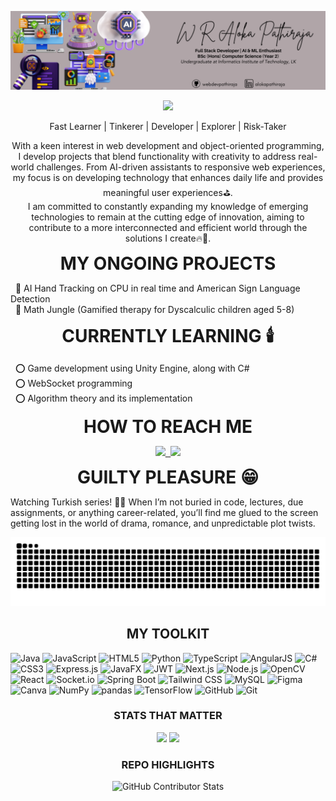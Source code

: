 ![Profile Banner](https://github.com/webdevpathiraja/webdevpathiraja/blob/main/git%20banner.png)
<div align="center">
<p align="center">
  <img src="https://readme-typing-svg.demolab.com?font=Fira+Code&size=25&pause=800&color=F7F7F7&width=800&center=true&lines=Hello+World,+I'm+Aloka+Pathiraja+👋🏼;Welcome+to+my+GitHub+Profile!;I'm+a+Full+Stack+Developer+⛳;Also+an+AI+and+ML+Enthusiast!;An+undergrad+CS+student+at+IIT,+🇱🇰">
</p>
    <p> Fast Learner | Tinkerer | Developer | Explorer | Risk-Taker </p>
  <p align="center">
    <p>With a keen interest in web development and object-oriented programming, I develop projects that blend functionality with creativity to address real-world challenges. From AI-driven assistants to responsive web experiences, my focus is on developing technology that enhances daily life and provides meaningful user experiences⛳. <br>
I am committed to constantly expanding my knowledge of emerging technologies to remain at the cutting edge of innovation, aiming to contribute to a more interconnected and efficient world through the solutions I create🔥💯.</p>
</p>
</div>

<p align="center"><strong><span style="font-size: 2em;">MY ONGOING PROJECTS</span></strong></p>

&nbsp;&nbsp;🔆 AI Hand Tracking on CPU in real time and American Sign Language Detection  
&nbsp;&nbsp;🔆 Math Jungle (Gamified therapy for Dyscalculic children aged 5-8)

<p align="center"><strong><span style="font-size: 2em;">CURRENTLY LEARNING 🕯️</span></strong></p>

&nbsp;&nbsp;⭕ Game development using Unity Engine, along with C#  
&nbsp;&nbsp;⭕ WebSocket programming  
&nbsp;&nbsp;⭕ Algorithm theory and its implementation

<p align="center"><strong><span style="font-size: 2em;">HOW TO REACH ME</span></strong></p>
<div align="center">
  <kbd>
    <a href="mailto:alokapathiraja.03@gmail.com" target="_blank" title="Mail Me">
      <img src="https://img.shields.io/badge/-Mail Me-FFB22C?style=for-the-badge" />
    </a>
    <a href="https://www.linkedin.com/in/alokapathiraja" target="_blank" title="LinkedIn">
      <img src="https://img.shields.io/badge/-LinkedIn-0A3981?style=for-the-badge&logo=Linkedin&logoColor=white" />
    </a>
  </kbd>
</div>
<!--Green - #09b43a-->
<!--Yellow - ##efb041-->
<!--Red - #ff6969-->
<!--Blue - #1688f0-->
<p></p>

<p align="center"><strong><span style="font-size: 2em;">GUILTY PLEASURE 😁</span></strong></p>  
<p>Watching Turkish series! 🫶🏻 When I’m not buried in code, lectures, due assignments, or anything career-related, you’ll find me glued to the screen getting lost in the world of drama, romance, and unpredictable plot twists.</p>

<picture>
  <source media="(prefers-color-scheme: dark)" srcset="https://raw.githubusercontent.com/webdevpathiraja/webdevpathiraja/output/github-snake-dark.svg" />
  <source media="(prefers-color-scheme: light)" srcset="https://raw.githubusercontent.com/webdevpathiraja/webdevpathiraja/output/github-snake.svg" />
  <img alt="github-snake" src="https://raw.githubusercontent.com/webdevpathiraja/webdevpathiraja/output/github-snake.svg" />
</picture>

<h2 align="center">MY TOOLKIT</h2>

![Java](https://img.shields.io/badge/Java-FF8000.svg?style=flat&logo=openjdk&logoColor=black) 
![JavaScript](https://img.shields.io/badge/JavaScript-FCCD2A.svg?style=flat&logo=javascript&logoColor=black) 
![HTML5](https://img.shields.io/badge/HTML5-C70039.svg?style=flat&logo=html5&logoColor=white) 
![Python](https://img.shields.io/badge/Python-295F98?style=flat&logo=python&logoColor=white) 
![TypeScript](https://img.shields.io/badge/TypeScript-%23007ACC.svg?style=flat&logo=typescript&logoColor=white) 
![AngularJS](https://img.shields.io/badge/AngularJS-A02334.svg?style=flat&logo=angularjs&logoColor=white) 
![C#](https://img.shields.io/badge/C%23-711DB0.svg?style=flat&logo=csharp&logoColor=white) 
![CSS3](https://img.shields.io/badge/CSS3-003285.svg?style=flat&logo=css3&logoColor=white) 
![Express.js](https://img.shields.io/badge/Express.js-%23404d59.svg?style=flat&logo=express&logoColor=%2361DAFB) 
![JavaFX](https://img.shields.io/badge/JavaFX-FB8B24.svg?style=flat&logo=javafx&logoColor=white) 
![JWT](https://img.shields.io/badge/JWT-D6DAC8?style=flat&logo=JSON%20web%20tokens&logoColor=black) 
![Next.js](https://img.shields.io/badge/Next.js-4D4D4D?style=flat&logo=next.js&logoColor=white) 
![Node.js](https://img.shields.io/badge/Node.js-09b43a?style=flat&logo=node.js&logoColor=black) 
![OpenCV](https://img.shields.io/badge/OpenCV-BB2205.svg?style=flat&logo=opencv&logoColor=white) 
![React](https://img.shields.io/badge/React-%2320232a.svg?style=flat&logo=react&logoColor=%2361DAFB) 
![Socket.io](https://img.shields.io/badge/Socket.io-D6DAC8?style=flat&logo=socket.io&logoColor=black) 
![Spring Boot](https://img.shields.io/badge/Spring%20Boot-5CB338.svg?style=flat&logo=spring&logoColor=white) 
![Tailwind CSS](https://img.shields.io/badge/Tailwind%20CSS-B15EFF.svg?style=flat&logo=tailwind-css&logoColor=black) 
![MySQL](https://img.shields.io/badge/MySQL-00BCD4.svg?style=flat&logo=mysql&logoColor=black) 
![Figma](https://img.shields.io/badge/Figma-F6E1C3.svg?style=flat&logo=figma&logoColor=black) 
![Canva](https://img.shields.io/badge/Canva-%2300C4CC.svg?style=flat&logo=Canva&logoColor=black) 
![NumPy](https://img.shields.io/badge/NumPy-%23013243.svg?style=flat&logo=numpy&logoColor=white) 
![pandas](https://img.shields.io/badge/pandas-003285.svg?style=flat&logo=pandas&logoColor=white) 
![TensorFlow](https://img.shields.io/badge/TensorFlow-FA812F.svg?style=flat&logo=TensorFlow&logoColor=white) 
![GitHub](https://img.shields.io/badge/GitHub-%23121011.svg?style=flat&logo=github&logoColor=white) 
![Git](https://img.shields.io/badge/Git-FDA403.svg?style=flat&logo=git&logoColor=white)

<p> </p>

<h3 align="center">STATS THAT MATTER</h3>
<p align="center">
  <img src="https://github-readme-stats.vercel.app/api?username=webdevpathiraja&theme=vision-friendly-dark&hide_border=false&include_all_commits=true&count_private=false" />
  <img src="https://github-readme-streak-stats.herokuapp.com/?user=webdevpathiraja&theme=vision_friendly_dark&hide_border=false" />
</p>

<h3 align="center">REPO HIGHLIGHTS</h3>
<p align="center">
  <img src="https://github-contributor-stats.vercel.app/api?username=webdevpathiraja&limit=5&theme=dark&combine_all_yearly_contributions=true" alt="GitHub Contributor Stats">
</p>












